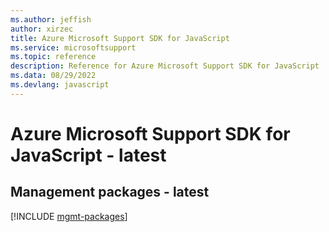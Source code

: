 ```yaml
---
ms.author: jeffish
author: xirzec
title: Azure Microsoft Support SDK for JavaScript
ms.service: microsoftsupport
ms.topic: reference
description: Reference for Azure Microsoft Support SDK for JavaScript
ms.data: 08/29/2022
ms.devlang: javascript
---
```

# Azure Microsoft Support SDK for JavaScript - latest

## Management packages - latest
[!INCLUDE [mgmt-packages](microsoft-support-mgmt-index.md)]